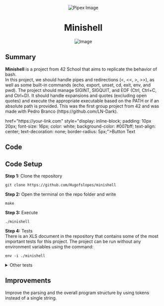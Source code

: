 <html>
    <p align="center">
        <img src="https://www.42porto.com/wp-content/uploads/2024/08/42-Porto-Horizontal.png" alt="Pipex Image" />
    </p>
    <h1 align="center">Minishell</h1>
    <p align="center">
        <img src="https://github.com/user-attachments/assets/51a8952d-56ae-4ca3-8d3c-c2691db63696" alt="Image" />
    </p>
</html>

## Summary
<html>
    <p>
        <b>Minishell</b> is a project from 42 School that aims to replicate the behavior of bash.<br>
        In this project, we should handle pipes and redirections (<, <<, >, >>), as well as some built-in commands (echo, export, unset, cd, exit, env, and pwd). The project should manage SIGINT, SIGQUIT, and EOF (Ctrl, Ctrl+C, and Ctrl+D). It should handle expansions and quotes (excluding open quotes) and execute the appropriate executable based on the PATH or if an absolute path is provided. This was the first group project from 42 and was made with Pedro Branco (https://github.com/LN-Dark).
    </p>
</html>
<a>href="https://your-link.com" style="display: inline-block; padding: 10px 20px; font-size: 16px; color: white; background-color: #007bff; text-align: center; text-decoration: none; border-radius: 5px;">Button Text</a>

## Code
## Code Setup
<html>
    <p>    
    <b>Step 1:</b> Clone the repository
    </p>
</html>
 
    git clone https://github.com/Hugofslopes/minishell 

<html>
    <p>
    <b>Step 2:</b> Open the terminal on the repo folder and write
    </p>
</html>

    make

<html>
    <p>
    <b>Step 3:</b> Execute
    </p>
</html>

    ./minishell

<html>
    <p>
    <b>Step 4:</b> Tests<br>
    There is an XLS document in the repository that contains some of the most important tests for this project. The project can be run without any environment variables using the command:
    </p>
</html>

    env -i ./minishell

<details>
    <summary>Other tests</summary>
    <br>
    <p>The best way I found to test if the behavior is exactly the same as Bash was by using a terminal multiplexer (tmux).</p>
    <ol>
        <li>Open the terminal and type tmux (if you have it installed; otherwise, run apt-get update ; apt-get install tmux).</li>
        <li>Navigate to the root of your project.</li>
        <li>Write bash (to enter bash).</li>
        <li>Press <b>ctrl + b</b> and then <b>%</b> (shift + 5, in my case)</li>
        <li>Execute the minishell (<b>./minishell</b>)</li>
        <li>Press <b>ctrl + b</b> and then : (it will open prompt at the end of your screen)</li>
        <li>Write: <b>setw synchronize-panes on</b></li>
        <li>From now on, everything you write in one pane will be written in the other as well.</li>
    </ol>
</details>

## Improvements
<html>
    <p>
    Improve the parsing and the overall program structure by using tokens instead of a single string.
    </p>
</html>